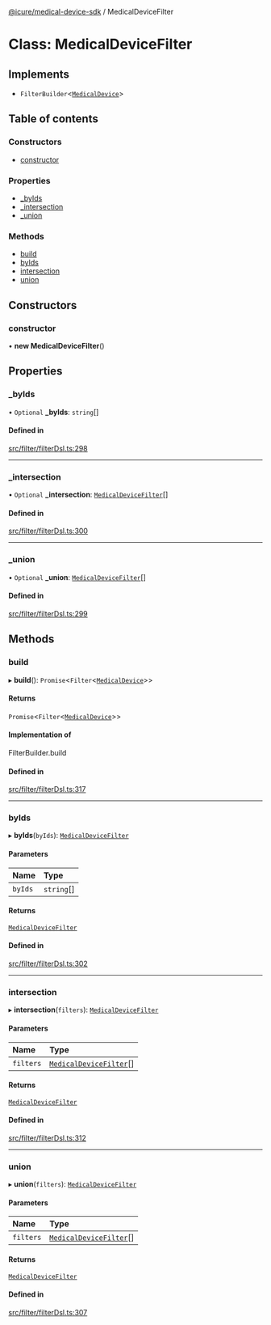 [@icure/medical-device-sdk](../modules) / MedicalDeviceFilter

# Class: MedicalDeviceFilter

## Implements

- `FilterBuilder`<[`MedicalDevice`](MedicalDevice)\>

## Table of contents

### Constructors

- [constructor](MedicalDeviceFilter#constructor)

### Properties

- [\_byIds](MedicalDeviceFilter#_byids)
- [\_intersection](MedicalDeviceFilter#_intersection)
- [\_union](MedicalDeviceFilter#_union)

### Methods

- [build](MedicalDeviceFilter#build)
- [byIds](MedicalDeviceFilter#byids)
- [intersection](MedicalDeviceFilter#intersection)
- [union](MedicalDeviceFilter#union)

## Constructors

### constructor

• **new MedicalDeviceFilter**()

## Properties

### \_byIds

• `Optional` **\_byIds**: `string`[]

#### Defined in

[src/filter/filterDsl.ts:298](https://github.com/icure/icure-medical-device-js-sdk/blob/a61f48e/src/filter/filterDsl.ts#L298)

___

### \_intersection

• `Optional` **\_intersection**: [`MedicalDeviceFilter`](MedicalDeviceFilter)[]

#### Defined in

[src/filter/filterDsl.ts:300](https://github.com/icure/icure-medical-device-js-sdk/blob/a61f48e/src/filter/filterDsl.ts#L300)

___

### \_union

• `Optional` **\_union**: [`MedicalDeviceFilter`](MedicalDeviceFilter)[]

#### Defined in

[src/filter/filterDsl.ts:299](https://github.com/icure/icure-medical-device-js-sdk/blob/a61f48e/src/filter/filterDsl.ts#L299)

## Methods

### build

▸ **build**(): `Promise`<`Filter`<[`MedicalDevice`](MedicalDevice)\>\>

#### Returns

`Promise`<`Filter`<[`MedicalDevice`](MedicalDevice)\>\>

#### Implementation of

FilterBuilder.build

#### Defined in

[src/filter/filterDsl.ts:317](https://github.com/icure/icure-medical-device-js-sdk/blob/a61f48e/src/filter/filterDsl.ts#L317)

___

### byIds

▸ **byIds**(`byIds`): [`MedicalDeviceFilter`](MedicalDeviceFilter)

#### Parameters

| Name | Type |
| :------ | :------ |
| `byIds` | `string`[] |

#### Returns

[`MedicalDeviceFilter`](MedicalDeviceFilter)

#### Defined in

[src/filter/filterDsl.ts:302](https://github.com/icure/icure-medical-device-js-sdk/blob/a61f48e/src/filter/filterDsl.ts#L302)

___

### intersection

▸ **intersection**(`filters`): [`MedicalDeviceFilter`](MedicalDeviceFilter)

#### Parameters

| Name | Type |
| :------ | :------ |
| `filters` | [`MedicalDeviceFilter`](MedicalDeviceFilter)[] |

#### Returns

[`MedicalDeviceFilter`](MedicalDeviceFilter)

#### Defined in

[src/filter/filterDsl.ts:312](https://github.com/icure/icure-medical-device-js-sdk/blob/a61f48e/src/filter/filterDsl.ts#L312)

___

### union

▸ **union**(`filters`): [`MedicalDeviceFilter`](MedicalDeviceFilter)

#### Parameters

| Name | Type |
| :------ | :------ |
| `filters` | [`MedicalDeviceFilter`](MedicalDeviceFilter)[] |

#### Returns

[`MedicalDeviceFilter`](MedicalDeviceFilter)

#### Defined in

[src/filter/filterDsl.ts:307](https://github.com/icure/icure-medical-device-js-sdk/blob/a61f48e/src/filter/filterDsl.ts#L307)
